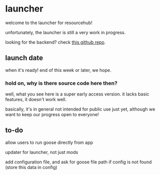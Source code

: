 # launcher

welcome to the launcher for resourcehub!

unfortunately, the launcher is still a very work in progress.

looking for the backend? check [this github repo](https://github.com/desktopgooseunofficial/launcher-backend).

## launch date

when it's ready! end of this week or later, we hope.

### hold on, why is there source code here then?

well, what you see here is a super early access version. it lacks basic features, it doesn't work well.

basically, it's in general not intended for public use just yet, although we want to keep our progress open to everyone!


## to-do

allow users to run goose directly from app

updater for launcher, not just mods

add configuration file, and ask for goose file path if config is not found (store this data in config)
